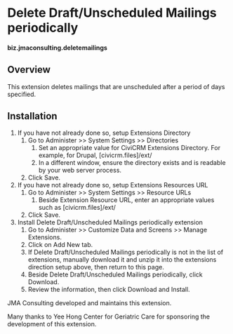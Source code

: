 # Delete Draft/Unscheduled Mailings periodically

#### biz.jmaconsulting.deletemailings

## Overview

This extension deletes mailings that are unscheduled after a period of days specified.

## Installation

1. If you have not already done so, setup Extensions Directory
    1. Go to Administer >> System Settings >> Directories
        1. Set an appropriate value for CiviCRM Extensions Directory. For example, for Drupal, [civicrm.files]/ext/
        1. In a different window, ensure the directory exists and is readable by your web server process.
    1. Click Save.
1. If you have not already done so, setup Extensions Resources URL
    1. Go to Administer >> System Settings >> Resource URLs
        1. Beside Extension Resource URL, enter an appropriate values such as [civicrm.files]/ext/
    1. Click Save.
1. Install Delete Draft/Unscheduled Mailings periodically extension
    1. Go to Administer >> Customize Data and Screens >> Manage Extensions.
    1. Click on Add New tab.
    1. If Delete Draft/Unscheduled Mailings periodically is not in the list of extensions, manually download it and unzip it into the extensions direction setup above, then return to this page.
    1. Beside Delete Draft/Unscheduled Mailings periodically, click Download.
    1. Review the information, then click Download and Install.

JMA Consulting developed and maintains this extension.

Many thanks to Yee Hong Center for Geriatric Care for sponsoring the development of this extension.
